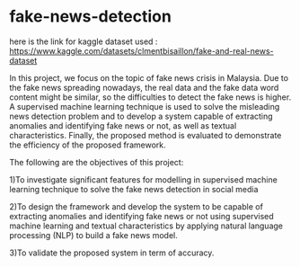 # fake-news-detection
here is the link for kaggle dataset used : https://www.kaggle.com/datasets/clmentbisaillon/fake-and-real-news-dataset

In this project, we focus on the topic of fake news crisis in Malaysia. Due to the fake news spreading nowadays, the real data and the fake data word content might be similar, so the difficulties to detect the fake news is higher. A supervised machine learning technique is used to solve the misleading news detection problem and to develop a system capable of extracting anomalies and identifying fake news or not, as well as textual characteristics. Finally, the proposed method is evaluated to demonstrate the efficiency of the proposed framework.

The following are the objectives of this project:

1)To investigate significant features for modelling in supervised machine learning technique to solve the fake news detection in social media

2)To design the framework and develop the system to be capable of extracting anomalies and identifying fake news or not using supervised machine learning and textual characteristics by applying natural language processing (NLP) to build a fake news model.

3)To validate the proposed system in term of accuracy.
